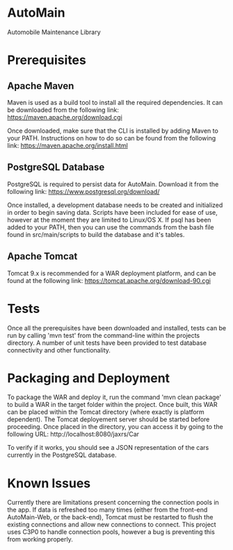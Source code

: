 # AutoMain
Automobile Maintenance Library

# Prerequisites

## Apache Maven
Maven is used as a build tool to install all the required dependencies. It can be downloaded from the following link:
https://maven.apache.org/download.cgi

Once downloaded, make sure that the CLI is installed by adding Maven to your PATH.
Instructions on how to do so can be found from the following link:
https://maven.apache.org/install.html

## PostgreSQL Database
PostgreSQL is required to persist data for AutoMain. Download it from the following link:
https://www.postgresql.org/download/

Once installed, a development database needs to be created and initialized in order to begin saving data.
Scripts have been included for ease of use, however at the moment they are limited to Linux/OS X.
If psql has been added to your PATH, then you can use the commands from the bash file found in src/main/scripts to build the database and it's tables.

## Apache Tomcat
Tomcat 9.x is recommended for a WAR deployment platform, and can be found at the following link:
https://tomcat.apache.org/download-90.cgi


# Tests
Once all the prerequisites have been downloaded and installed, tests can be run by calling 'mvn test' from the command-line within the projects directory.
A number of unit tests have been provided to test database connectivity and other functionality.

# Packaging and Deployment
To package the WAR and deploy it, run the command 'mvn clean package' to build a WAR in the target folder within the project.
Once built, this WAR can be placed within the Tomcat directory (where exactly is platform dependent).
The Tomcat deployement server should be started before proceeding.
Once placed in the directory, you can access it by going to the following URL:
http://localhost:8080/jaxrs/Car

To verify if it works, you should see a JSON representation of the cars currently in the PostgreSQL database.

# Known Issues
Currently there are limitations present concerning the connection pools in the app. If data is refreshed too many times (either from the front-end AutoMain-Web, or the back-end), Tomcat must be restarted to flush the existing connections and allow new connections to connect.
This project uses C3P0 to handle connection pools, however a bug is preventing this from working properly.
